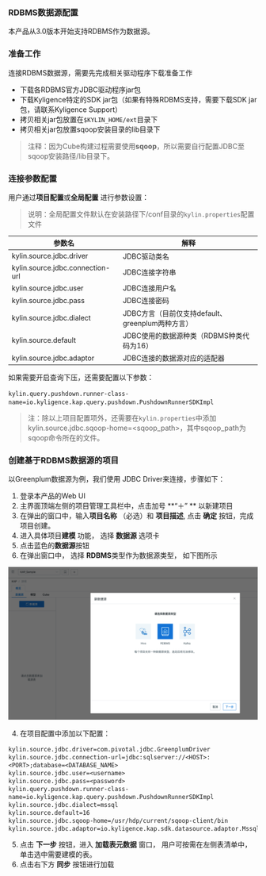 ### RDBMS数据源配置

本产品从3.0版本开始支持RDBMS作为数据源。

### 准备工作

连接RDBMS数据源，需要先完成相关驱动程序下载准备工作

- 下载各RDBMS官方JDBC驱动程序jar包
- 下载Kyligence特定的SDK jar包（如果有特殊RDBMS支持，需要下载SDK jar包，请联系Kyligence Support）
- 拷贝相关jar包放置在`$KYLIN_HOME/ext`目录下
- 拷贝相关jar包放置sqoop安装目录的lib目录下

> 注释：因为Cube构建过程需要使用**sqoop**，所以需要自行配置JDBC至sqoop安装路径/lib目录下。



### 连接参数配置

用户通过**项目配置**或**全局配置** 进行参数设置：

> 说明：全局配置文件默认在安装路径下/conf目录的`kylin.properties`配置文件

| 参数名                           | 解释                                             |
| -------------------------------- | ------------------------------------------------ |
| kylin.source.jdbc.driver         | JDBC驱动类名                                     |
| kylin.source.jdbc.connection-url | JDBC连接字符串                                   |
| kylin.source.jdbc.user           | JDBC连接用户名                                   |
| kylin.source.jdbc.pass           | JDBC连接密码                                     |
| kylin.source.jdbc.dialect        | JDBC方言（目前仅支持default、greenplum两种方言） |
| kylin.source.default             | JDBC使用的数据源种类（RDBMS种类代码为16）        |
| kylin.source.jdbc.adaptor        | JDBC连接的数据源对应的适配器                     |

如果需要开启查询下压，还需要配置以下参数：

`kylin.query.pushdown.runner-class-name=io.kyligence.kap.query.pushdown.PushdownRunnerSDKImpl`

> 注：除以上项目配置项外，还需要在`kylin.properties`中添加kylin.source.jdbc.sqoop-home=<sqoop_path>，其中sqoop_path为sqoop命令所在的文件。

### 创建基于RDBMS数据源的项目

以Greenplum数据源为例，我们使用 JDBC Driver来连接，步骤如下：

1. 登录本产品的Web UI
2. 主界面顶端左侧的项目管理工具栏中，点击加号 **“＋” ** 以新建项目
3. 在弹出的窗口中，输入**项目名称** （必选）和 **项目描述**, 点击 **确定** 按钮，完成项目创建。
4. 进入具体项目**建模** 功能， 选择 **数据源** 选项卡
5. 点击蓝色的**数据源**按钮
6. 在弹出窗口中， 选择 **RDBMS**类型作为数据源类型， 如下图所示

![选择RDBMS数据源](images/rdbms_import2.cn.png)

4. 在项目配置中添加以下配置：

```
kylin.source.jdbc.driver=com.pivotal.jdbc.GreenplumDriver
kylin.source.jdbc.connection-url=jdbc:sqlserver://<HOST>:<PORT>;database=<DATABASE_NAME>
kylin.source.jdbc.user=<username>
kylin.source.jdbc.pass=<password>
kylin.query.pushdown.runner-class-name=io.kyligence.kap.query.pushdown.PushdownRunnerSDKImpl
kylin.source.jdbc.dialect=mssql
kylin.source.default=16
kylin.source.jdbc.sqoop-home=/usr/hdp/current/sqoop-client/bin
kylin.source.jdbc.adaptor=io.kyligence.kap.sdk.datasource.adaptor.MssqlAdapter
```

5. 点击 **下一步** 按钮，进入 **加载表元数据** 窗口， 用户可按需在左侧表清单中， 单击选中需要建模的表。
6. 点击右下方 **同步** 按钮进行加载

